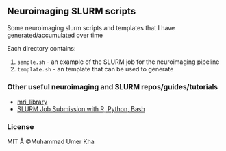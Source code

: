 ## Neuroimaging SLURM scripts

Some neuroimaging slurm scripts and templates that I have generated/accumulated over time

Each directory contains:

1. `sample.sh` - an example of the SLURM job for the neuroimaging pipeline
2. `template.sh` - an template that can be used to generate 

### Other useful neuroimaging and SLURM repos/guides/tutorials

- [mri_library](https://github.com/cwatson/mri_library)
- [SLURM Job Submission with R, Python, Bash](https://vsoch.github.io/lessons/sherlock-jobs/)


### License

MIT Â ©Muhammad Umer Kha
